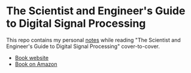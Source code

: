 
# The Scientist and Engineer's Guide to Digital Signal Processing

This repo contains my personal [notes](Notes.md) while reading "The Scientist and Engineer's Guide to Digital Signal Processing"
cover-to-cover.

* [Book website](https://dspguide.com)
* [Book on Amazon](https://www.amazon.com/Scientist-Engineers-Digital-Signal-Processing/dp/0966017633)
